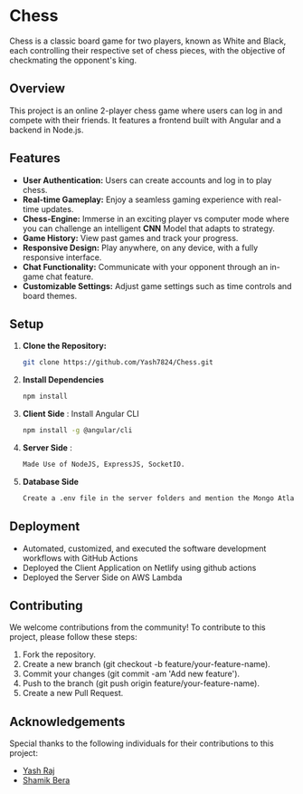 # Chess 

Chess is a classic board game for two players, known as White and Black, each controlling their respective set of chess pieces, with the objective of checkmating the opponent's king.

## Overview
This project is an online 2-player chess game where users can log in and compete with their friends. It features a frontend built with Angular and a backend in Node.js.

## Features
- **User Authentication:** Users can create accounts and log in to play chess.
- **Real-time Gameplay:** Enjoy a seamless gaming experience with real-time updates.
-  **Chess-Engine:** Immerse in an exciting player vs computer mode where you can challenge an intelligent **CNN** Model that adapts to strategy.
- **Game History:** View past games and track your progress.
- **Responsive Design:** Play anywhere, on any device, with a fully responsive interface.
- **Chat Functionality:** Communicate with your opponent through an in-game chat feature.
- **Customizable Settings:** Adjust game settings such as time controls and board themes.

## Setup
1. **Clone the Repository:**  
   ```bash
   git clone https://github.com/Yash7824/Chess.git
2. **Install Dependencies**
   ```bash
   npm install
3. **Client Side** : Install Angular CLI
   ```bash
   npm install -g @angular/cli
4. **Server Side** :
   ```bash
   Made Use of NodeJS, ExpressJS, SocketIO.
   ```
5. **Database Side**
   ```bash
   Create a .env file in the server folders and mention the Mongo Atlas Credentials.

## Deployment
- <span> Automated, customized, and executed the software development workflows with GitHub Actions </span>
- <span> Deployed the Client Application on Netlify using github actions </span> 
- <span> Deployed the Server Side on AWS Lambda </span>

## Contributing
We welcome contributions from the community! To contribute to this project, please follow these steps:
1. Fork the repository.
2. Create a new branch (git checkout -b feature/your-feature-name).
3. Commit your changes (git commit -am 'Add new feature').
4. Push to the branch (git push origin feature/your-feature-name).
5. Create a new Pull Request.

## Acknowledgements

Special thanks to the following individuals for their contributions to this project:
- [Yash Raj](https://github.com/Yash7824)
- [Shamik Bera](https://github.com/shazm12)


   
